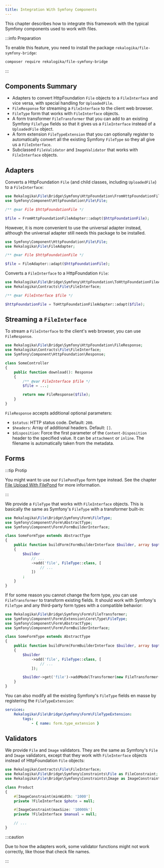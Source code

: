 ```yaml
---
title: Integration With Symfony Components
---
```


This chapter describes how to integrate this framework with the typical Symfony
components used to work with files.

:::info Preparation

To enable this feature, you need to install the package
`rekalogika/file-symfony-bridge`:

```bash
composer require rekalogika/file-symfony-bridge
```

:::

## Components Summary

* Adapters to convert HttpFoundation `File` objects to a `FileInterface` and
  vice versa, with special handling for `UploadedFile`.
* `FileResponse` for streaming a `FileInterface` to the client web browser.
* `FileType` form that works with `FileInterface` objects.
* A form transformer `FileTransformer` that you can add to an existing Symfony
  `FileType` fields so that it gives us a `FileInterface` instead of a
  `UploadedFile` object.
* A form extension `FileTypeExtension` that you can optionally register to
  automatically convert all the existing Symfony `FileType` so they all give us
  a `FileInterface`.
* Subclassed `FileValidator` and `ImageValidator` that works with
  `FileInterface` objects.

## Adapters

Converts a HttpFoundation `File` (and child classes, including `UploadedFile`)
to a `FileInterface`:

```php
use Rekalogika\File\Bridge\Symfony\HttpFoundation\FromHttpFoundationFileAdapter;
use Symfony\Component\HttpFoundation\File\File;

/** @var File $httpFoundationFile */

$file = FromHttpFoundationFileAdapter::adapt($httpFoundationFile);
```

However, it is more convenient to use the universal adapter instead, although
the universal adapter still needs this package to be installed.

```php
use Symfony\Component\HttpFoundation\File\File;
use Rekalogika\File\FileAdapter;

/** @var File $httpFoundationFile */

$file = FileAdapter::adapt($httpFoundationFile);
```

Converts a `FileInterface` to a HttpFoundation `File`:

```php
use Rekalogika\File\Bridge\Symfony\HttpFoundation\ToHttpFoundationFileAdapter;
use Rekalogika\Contracts\File\FileInterface;

/** @var FileInterface $file */

$httpFoundationFile = ToHttpFoundationFileAdapter::adapt($file);
```

## Streaming a `FileInterface`

To stream a `FileInterface` to the client's web browser, you can use
`FileResponse`.

```php
use Rekalogika\File\Bridge\Symfony\HttpFoundation\FileResponse;
use Rekalogika\Contracts\File\FileInterface;
use Symfony\Component\HttpFoundation\Response;

class SomeController
{
    public function download(): Response
    {
        /** @var FileInterface $file */
        $file = ...;

        return new FileResponse($file);
    }
}
```

`FileResponse` accepts additional optional parameters:

* `$status`: HTTP status code. Default: `200`.
* `$headers`: Array of additional headers. Default: `[]`.
* `$disposition`: Force the first parameter of the `Content-Disposition` header
  to the specified value. It can be `attachment` or `inline`. The filename is
  automatically taken from the metadata.

## Forms

:::tip Protip

You might want to use our `FilePondType` form type instead. See the chapter
[File Upload With FilePond](./file-upload-filepond) for more information.

:::

We provide a `FileType` that works with `FileInterface` objects. This is
basically the same as Symfony's `FileType` with a transformer built-in:

```php
use Rekalogika\File\Bridge\Symfony\Form\FileType;
use Symfony\Component\Form\AbstractType;
use Symfony\Component\Form\FormBuilderInterface;

class SomeFormType extends AbstractType
{
    public function buildForm(FormBuilderInterface $builder, array $options): void
    {
        $builder
            // ...
            ->add('file', FileType::class, [
                // ...
            ])
        ;
    }
}
```

If for some reason you cannot change the form type, you can use
`FileTransformer` to transform existing fields. It should work with Symfony's
`FileType` and any third-party form types with a compatible behavior:

```php
use Rekalogika\File\Bridge\Symfony\Form\FileTransformer;
use Symfony\Component\Form\Extension\Core\Type\FileType;
use Symfony\Component\Form\AbstractType;
use Symfony\Component\Form\FormBuilderInterface;

class SomeFormType extends AbstractType
{
    public function buildForm(FormBuilderInterface $builder, array $options): void
    {
        $builder
            ->add('file', FileType::class, [
                // ...
            ]);

        $builder->get('file')->addModelTransformer(new FileTransformer());
    }
}
```

You can also modify all the existing Symfony's `FileType` fields en masse by
registering the `FileTypeExtension`:

```yaml title="config/services.yaml"
services:
    Rekalogika\File\Bridge\Symfony\Form\FileTypeExtension:
        tags:
            - { name: form.type_extension }
```

## Validators

We provide `File` and `Image` validators. They are the same as Symfony's
`File` and `Image` validators, except that they work with `FileInterface`
objects instead of HttpFoundation `File` objects:

```php
use Rekalogika\Contracts\File\FileInterface;
use Rekalogika\File\Bridge\Symfony\Constraints\File as FileConstraint;
use Rekalogika\File\Bridge\Symfony\Constraints\Image as ImageConstraint;

class Product
{
    #[ImageConstraint(minWidth: '1000']
    private ?FileInterface $photo = null;

    #[ImageConstraint(maxSize: '10000k']
    private ?FileInterface $manual = null;

    // ...
}
```

:::caution

Due to how the adapters work, some validator functions might not work
correctly, like those that check file names.

:::